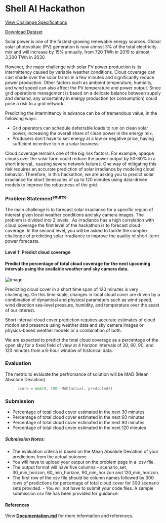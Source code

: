# Shell AI Hackathon

[View Challange Specifications](https://www.hackerearth.com/challenges/competitive/shell-ai-hackathon-2021/)  

[Download Dataset](https://he-public-data.s3.ap-southeast-1.amazonaws.com/shell_dataset.zip)  

Solar power is one of the fastest-growing renewable energy sources. Global solar photovoltaic (PV) generation is now almost 3% of the total electricity mix and will increase by 15% annually, from 720 TWh in 2019 to almost 3,300 TWh in 2030.  

However, the major challenge with solar PV power production is its intermittency caused by variable weather conditions. Cloud coverage can cast shade over the solar farms in a few minutes and significantly reduce power production. Other factors such as ambient temperature, humidity, and wind speed can also affect the PV temperature and power output. Since grid operations management is based on a delicate balance between supply and demand, any uncertainty in energy production (or consumption) could pose a risk to a grid network.  

Predicting the intermittency in advance can be of tremendous value, in the following ways:  
- Grid operators can schedule deferrable loads to run on clean solar power, increasing the overall share of clean power in the energy mix.
- Producers don't have to sell energy at a low or negative price, having sufficient incentive to run a solar business.  

Cloud coverage remains one of the big risk factors. For example, opaque clouds over the solar farm could reduce the power output by 50-80% in a short interval., causing severe network failures. One way of mitigating this risk requires an accurate prediction of solar irradiance by modeling cloud behavior. Therefore, in this hackathon, we are asking you to predict solar irradiance for short timescales of up to 120 minutes using data-driven models to improve the robustness of the grid.  

### Problem Statement<sup><a href="https://www.hackerearth.com/challenges/competitive/shell-ai-hackathon-2021/machine-learning/ai-solar-power-prediction-2/">source</a></sup>
The main challenge is to forecast solar irradiance for a specific region of interest given local weather conditions and sky camera images. The problem is divided into 2 levels.&nbsp; As irradiance has a high correlation with cloud coverage the first level of the hackathon is to forecast cloud coverage. In the second level, you will be asked to tackle the complex challenge of predicting solar irradiance to improve the quality of short-term power forecasts.  

#### Level 1:  Predict cloud coverage  
#### Predict the percentage of total cloud coverage for the next upcoming intervals using the available weather and sky camera data.

![image](https://user-images.githubusercontent.com/32392924/137149765-f429108e-aaf5-4820-bdc3-9b7499b32c7a.png)

Predicting cloud cover in a short time span of 120 minutes is very challenging. On this time scale, changes in local cloud cover are driven by a combination of dynamical and physical parameters such as wind speed, wind direction sea-level pressure, humidity, and temperature over the asset of our interest.  

Short interval cloud cover prediction requires accurate estimates of cloud motion and presence using weather data and sky camera images or physics-based&nbsp;weather models or a combination of both.  

We are expected to predict the total cloud coverage as a percentage of the open sky for a fixed field of view at 4 horizon intervals of 30, 60, 90, and 120 minutes from a 6-hour window of historical data.

### Evaluation
The metric to evaluate the perfromance of solution will be MAD (Mean Absolute Deviation)
> ```python
> score = max(0, 100- MAD(actual, predicted))
> ```  

### Submission
- Percentage of total cloud cover estimated in the next 30 minutes
- Percentage of total cloud cover estimated in the next 60 minutes
- Percentage of total cloud cover estimated in the next 90 minutes
- Percentage of total cloud cover estimated in the next 120 minutes

##### Submission Notes:
- The evaluation criteria is based on the Mean Absolute Deviation of your predictions from the actual outcome.
- You will have to upload your output on the problem page in a .csv file.
- The output format will have five columns – scenario_set, 30_min_horizon, 60_min_horizon, 90_min_horizon and 120_min_horizon.  
- The first row of the csv file should be column names followed by 300 rows of predictions for percentage of total cloud cover for 300 scenario sets provided.  - You will not have to submit your code files. A sample submission csv file has been provided for guidance.  

#### References
View [**Documentation.md**](https://github.com/mrutyunjay17/solar-power-prediction/blob/main/Documentation.md) for more information and references.